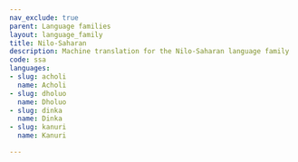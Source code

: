 ```yaml
---
nav_exclude: true
parent: Language families
layout: language_family
title: Nilo-Saharan
description: Machine translation for the Nilo-Saharan language family
code: ssa
languages:
- slug: acholi
  name: Acholi
- slug: dholuo
  name: Dholuo
- slug: dinka
  name: Dinka
- slug: kanuri
  name: Kanuri

---
```


